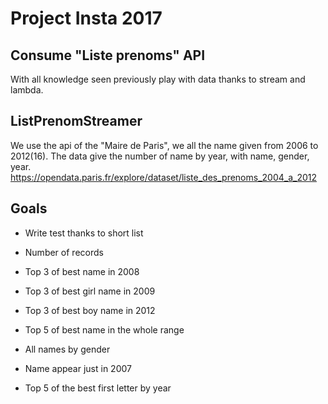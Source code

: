 # Project Insta 2017

## Consume "Liste prenoms" API
With all knowledge seen previously play with data thanks to stream and lambda.

## ListPrenomStreamer
We use the api of the "Maire de Paris", we all the name given from 2006 to 2012(16).
The data give the number of name by year, with name, gender, year.
https://opendata.paris.fr/explore/dataset/liste_des_prenoms_2004_a_2012

## Goals
* Write test thanks to short list

* Number of records
* Top 3 of best name in 2008
* Top 3 of best girl name in 2009
* Top 3 of best boy name in 2012
* Top 5 of best name in the whole range
* All names by gender
* Name appear just in 2007
* Top 5 of the best first letter by year